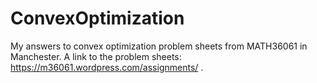 # ConvexOptimization
My answers to convex optimization problem sheets from MATH36061 in Manchester.
A link to the problem sheets: https://m36061.wordpress.com/assignments/ .
